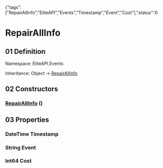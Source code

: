 {"tags":["RepairAllInfo","EliteAPI","Events","Timestamp","Event","Cost"],"status":1}

# RepairAllInfo

## 01 Definition

Namespace: <span class='code'>EliteAPI.Events</span>

Inheritance: <span class='code'>Object</span> → <span class='code'>[RepairAllInfo](../../EliteAPI/Events/RepairAllInfo.html)</span>

## 02 Constructors

### <span class='code'>[RepairAllInfo](../../EliteAPI/Events/RepairAllInfo.html)</span> ()

## 03 Properties

### <span class='code'>DateTime</span> Timestamp

### <span class='code'>String</span> Event

### <span class='code'>Int64</span> Cost

